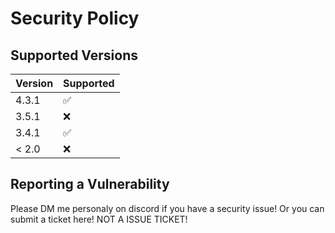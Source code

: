 # Security Policy

## Supported Versions



| Version | Supported          |
| ------- | ------------------ |
| 4.3.1   | :white_check_mark: |
| 3.5.1   | :x:                |
| 3.4.1   | :white_check_mark: |
| < 2.0   | :x:                |

## Reporting a Vulnerability

Please DM me personaly on discord if you have a security issue!
Or you can submit a ticket here! NOT A ISSUE TICKET!
